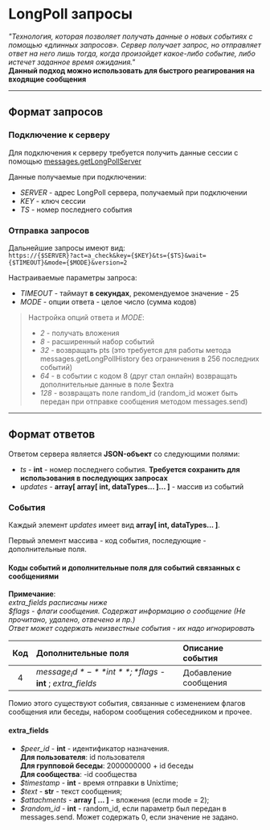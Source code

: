 # LongPoll запросы

*"Технология, которая позволяет получать данные о новых событиях с помощью «длинных запросов». Сервер получает запрос, но отправляет ответ на него лишь тогда, когда произойдет какое-либо событие, либо истечет заданное время ожидания."*  
**Данный подход можно использовать для быстрого реагирования на входящие сообщения**

---------------

## Формат запросов

### Подключение к серверу

Для подключения к серверу требуется получить данные сессии с помощью [messages.getLongPollServer](https://vk.com/dev/messages.getLongPollServer)

Данные получаемые при подключении:
* *SERVER* - адрес LongPoll сервера, получаемый при подключении
* *KEY* - ключ сессии
* *TS* - номер последнего события

### Отправка запросов

Дальнейшие запросы имеют вид:  
`https://{$SERVER}?act=a_check&key={$KEY}&ts={$TS}&wait={$TIMEOUT}&mode={$MODE}&version=2`

Настраиваемые параметры запроса:
* *TIMEOUT* - таймаут **в секундах**, рекомендуемое значение - 25
* *MODE* - опции ответа - целое число (сумма кодов)

> Настройка опций ответа и *MODE*:
> * *2* - получать вложения
> * *8* - расширенный набор событий
> * *32* - возвращать pts (это требуется для работы метода messages.getLongPollHistory без ограничения в 256 последних событий)
> * *64* - в событии с кодом 8 (друг стал онлайн) возвращать дополнительные данные в поле $extra
> * *128* - возвращать поле random_id (random_id может быть передан при отправке сообщения методом messages.send)

---------------

## Формат ответов

Ответом сервера является **JSON-объект** со следующими полями:
* *ts* - **int** - номер последнего события. **Требуется сохранить для использования в последующих запросах**
* *updates* - **array[ array[ int, dataTypes... ]... ]** - массив из событий

### События

Каждый элемент *updates* имеет вид **array[ int, dataTypes... ]**.

Первый элемент массива - код события, последующие - дополнительные поля.

#### Коды событий и дополнительные поля для событий связанных с сообщениями

**Примечание**:  
 *extra_fields расписаны ниже  
 $flags - флаги сообщения. Содержат информацию о сообщение (Не прочитано, удалено, отвечено и пр.)  
 Ответ может содержать неизвестные события - их надо игнорировать*

| Код | Дополнительные поля | Описание события |
| :-: | :------------------ | :--------------- |
|  4  | *$message_id* - **int** ; *$flags* - **int** ; *extra_fields* | Добавление сообщения |

Помио этого существуют события, связанные с изменением флагов сообщения или беседы, набором сообщения собеседником и прочее.

#### extra_fields

* *$peer_id* - **int** - идентификатор назначения.  
**Для пользователя**: id пользователя  
**Для групповой беседы**: 2000000000 + id беседы  
**Для сообщества**: -id сообщества
* *$timestamp* - **int** - время отправки в Unixtime;
* *$text* - **str** - текст сообщения;
* *$attachments* - **array [ ... ]** - вложения (если mode = 2);
* *$random_id* - **int** - random_id, если параметр был передан в messages.send. Может содержать 0, если значение не задано.
